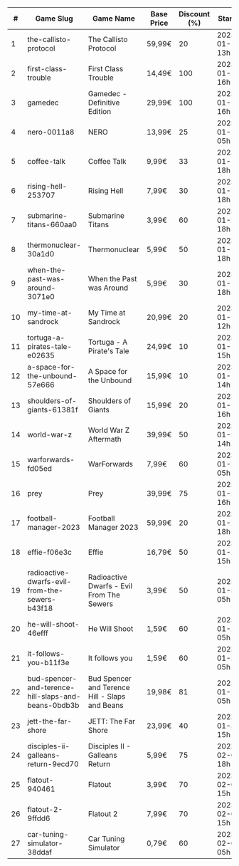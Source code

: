 |#|Game Slug|Game Name|Base Price|Discount (%)|Starts|Ends|
|---|---|---|---|---|---|---|
|1|the-callisto-protocol|The Callisto Protocol|59,99€|20|2023-01-12 13h|2023-01-19 13h|
|2|first-class-trouble|First Class Trouble|14,49€|100|2023-01-12 16h|2023-01-19 16h|
|3|gamedec|Gamedec - Definitive Edition|29,99€|100|2023-01-12 16h|2023-01-19 16h|
|4|nero-0011a8|NERO|13,99€|25|2023-01-13 05h|2023-01-20 05h|
|5|coffee-talk|Coffee Talk|9,99€|33|2023-01-17 18h|2023-01-24 18h|
|6|rising-hell-253707|Rising Hell|7,99€|30|2023-01-17 18h|2023-01-24 18h|
|7|submarine-titans-660aa0|Submarine Titans|3,99€|60|2023-01-20 18h|2023-01-24 18h|
|8|thermonuclear-30a1d0|Thermonuclear|5,99€|50|2023-01-17 18h|2023-01-24 18h|
|9|when-the-past-was-around-3071e0|When the Past was Around|5,99€|30|2023-01-18 18h|2023-01-24 18h|
|10|my-time-at-sandrock|My Time at Sandrock|20,99€|20|2023-01-16 12h|2023-01-25 12h|
|11|tortuga-a-pirates-tale-e02635|Tortuga - A Pirate's Tale|24,99€|10|2023-01-19 15h|2023-01-25 15h|
|12|a-space-for-the-unbound-57e666|A Space for the Unbound|15,99€|10|2023-01-19 14h|2023-01-26 14h|
|13|shoulders-of-giants-61381f|Shoulders of Giants|15,99€|20|2023-01-12 16h|2023-01-26 16h|
|14|world-war-z|World War Z Aftermath|39,99€|50|2023-01-23 14h|2023-01-30 01h|
|15|warforwards-fd05ed|WarForwards|7,99€|60|2023-01-24 05h|2023-01-31 05h|
|16|prey|Prey|39,99€|75|2023-01-24 16h|2023-01-31 16h|
|17|football-manager-2023|Football Manager 2023|59,99€|20|2023-01-26 18h|2023-02-02 18h|
|18|effie-f06e3c|Effie|16,79€|50|2023-01-20 15h|2023-02-06 15h|
|19|radioactive-dwarfs-evil-from-the-sewers-b43f18|Radioactive Dwarfs - Evil From The Sewers|3,99€|50|2023-01-31 05h|2023-02-07 05h|
|20|he-will-shoot-46efff|He Will Shoot|1,59€|60|2023-01-25 05h|2023-02-08 05h|
|21|it-follows-you-b11f3e|It follows you|1,59€|60|2023-01-24 05h|2023-02-08 05h|
|22|bud-spencer-and-terence-hill-slaps-and-beans-0bdb3b|Bud Spencer and Terence Hill - Slaps and Beans|19,98€|81|2023-01-27 05h|2023-02-12 05h|
|23|jett-the-far-shore|JETT: The Far Shore|23,99€|40|2023-01-31 15h|2023-02-14 15h|
|24|disciples-ii-galleans-return-9ecd70|Disciples II - Galleans Return|5,99€|75|2023-02-02 18h|2023-02-16 18h|
|25|flatout-940461|Flatout|3,99€|70|2023-02-06 15h|2023-02-20 15h|
|26|flatout-2-9ffdd6|Flatout 2|7,99€|70|2023-02-06 15h|2023-02-20 15h|
|27|car-tuning-simulator-38ddaf|Car Tuning Simulator|0,79€|60|2023-02-05 05h|2023-02-24 05h|
